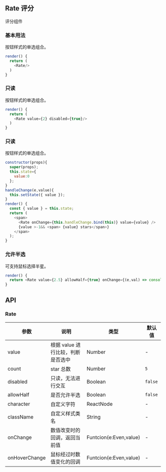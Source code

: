 ## Rate 评分

评分组件


### 基本用法

按钮样式的单选组合。

<!--DemoStart--> 
```js
render() {
  return (
    <Rate/>
  )
}
```
<!--End-->


### 只读

按钮样式的单选组合。

<!--DemoStart--> 
```js
render() {
  return (
    <Rate value={2} disabled={true}/>
  )
}
```
<!--End-->


### 只读

按钮样式的单选组合。

<!--DemoStart--> 
```js
constructor(props){
  super(props);
  this.state={
    value:0
  };
}
handleChange(e,value){
  this.setState({ value });
}
render() {
  const { value } = this.state;
  return (
    <span>
      <Rate onChange={this.handleChange.bind(this)} value={value} />
      {value >-1&& <span> {value} stars</span>}
    </span>
  );
}
```
<!--End-->


### 允许半选

可支持鼠标选择半星。

<!--DemoStart--> 
```js
render() {
  return <Rate value={2.5} allowHalf={true} onChange={(e,val) => console.log(val)} />
}
```
<!--End-->



## API

### Rate

| 参数 | 说明 | 类型 | 默认值 |
|--------- |-------- |--------- |-------- |
| value | 根据 value 进行比较，判断是否选中 | Number | - |
| count | star 总数 | Number | `5` |
| disabled | 只读，无法进行交互 | Boolean | `false` |
| allowHalf | 是否允许半选 | Boolean | `false` |
| character | 自定义字符 | ReactNode | - |
| className | 自定义样式类名 | String | - |
| onChange | 数值改变时的回调，返回当前值 | Funtcion(e:Even,value) | - |
| onHoverChange | 鼠标经过时数值变化的回调 | Funtcion(e:Even,value) | - |